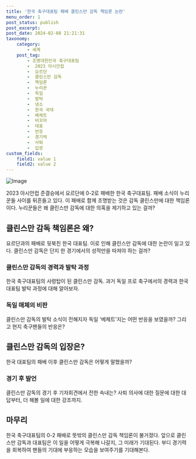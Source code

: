 ```yaml
---
title: '한국 축구대표팀 패배 클린스만 감독 책임론 논란'
menu_order: 1
post_status: publish
post_excerpt: 
post_date: 2024-02-08 21:21:31
taxonomy:
    category:
        - 세계
    post_tag:
        - 조명대한민국 축구대표팀
        -  2023 아시안컵
        -  요르단
        -  클린스만 감독
        -  책임론
        -  누리꾼
        -  독일
        -  발탁
        -  냉소
        -  한국 국대
        -  베체트
        -  비꼬아
        -  대표
        -  반응
        -  경기력
        -  사퇴
        -  입장
custom_fields:
    field1: value 1
    field2: value 2
---
```


![Image](https://imgnews.pstatic.net/image/277/2024/02/08/0005378002_001_20240208115001326.jpg?type=w647)

2023 아시안컵 준결승에서 요르단에 0-2로 패배한 한국 축구대표팀. 패배 소식이 누리꾼들 사이를 뒤흔들고 있다. 이 패배로 함께 조명받는 것은 감독 클린스만에 대한 책임론이다. 누리꾼들은 왜 클린스만 감독에 대한 의혹을 제기하고 있는 걸까?
## 클린스만 감독 책임론은 왜?
요르단과의 패배로 뒷북친 한국 대표팀. 이로 인해 클린스만 감독에 대한 논란이 일고 있다. 클린스만 감독은 단지 한 경기에서의 성적만을 따져야 하는 걸까?
### 클린스만 감독의 경력과 발탁 과정
한국 축구대표팀의 사령탑이 된 클린스만 감독. 과거 독일 프로 축구에서의 경력과 한국 대표팀 발탁 과정에 대해 알아보자.
### 독일 매체의 비판
클린스만 감독의 발탁 소식이 전해지자 독일 '베체트'지는 어떤 반응을 보였을까? 그리고 현지 축구팬들의 반응은?
## 클린스만 감독의 입장은?
한국 대표팀의 패배 이후 클린스만 감독은 어떻게 말했을까?
### 경기 후 발언
클린스만 감독의 경기 후 기자회견에서 전한 속내는? 사퇴 의사에 대한 질문에 대한 대답부터, 더 해볼 일에 대한 강조까지.
## 마무리
한국 축구대표팀의 0-2 패배로 뜻밖의 클린스만 감독 책임론이 불거졌다. 앞으로 클린스만 감독과 대표팀은 이 일을 어떻게 극복해 나갈지, 그 미래가 기대된다. 부디 경기력을 회복하여 팬들의 기대에 부응하는 모습을 보여주기를 기대해본다.
